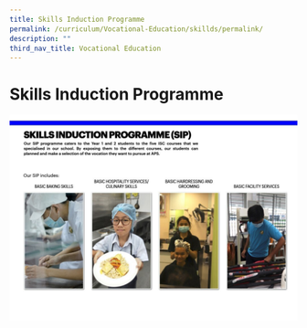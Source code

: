 ```yaml
---
title: Skills Induction Programme
permalink: /curriculum/Vocational-Education/skillds/permalink/
description: ""
third_nav_title: Vocational Education
---
```

Skills Induction Programme 
===========================

![](/images/Curriculum/Skill%20Induction.jpeg)
